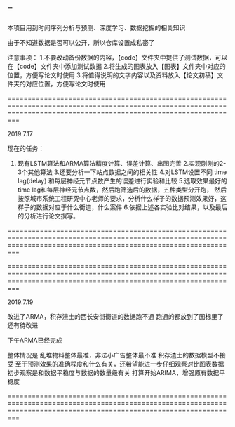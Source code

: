 # -
本项目用到时间序列分析与预测、深度学习、数据挖掘的相关知识

由于不知道数据是否可以公开，所以仓库设置成私密了

注意事项：
1.不要改动备份数据的内容，【code】文件夹中提供了测试数据，可以在【code】文件夹中添加测试数据
2.将生成的图表放入【图表】文件夹中对应的位置，方便写论文时使用
3.将值得说明的文字内容以及资料放入【论文初稿】文件夹的对应位置，方便写论文时使用

=====================================================================================================================================================================

2019.7.17

现在的任务：
1. 现有LSTM算法和ARMA算法精度计算、误差计算、出图完善 
2.实现刚刚的2-3个其他算法 
3.还要分析一下站点数据之间的相关性 
4.对LSTM设置不同 time lag(delay) 和每层神经元节点数产生的误差进行实验和比较 
5.选取效果最好的time lag和每层神经元节点数，然后跑筛选后的数据，五种类型分开跑，
	然后按照城市系统工程研究中心老师的要求，分析什么样子的数据预测效果好，这样子的数据对应于什么街道，什么案件 
6.依据上述各实验比对结果，以及最后的分析进行论文撰写。

=====================================================================================================================================================================



=====================================================================================================================================================================

2019.7.19

改进了ARMA，积存渣土的西长安街街道的数据跑不通
跑通的都放到了图标里了
还有待改进

下午ARMA已经完成

整体情况是
乱堆物料整体最准，非法小广告整体最不准 积存渣土的数据模型不接受
至于预测效果的准确程度和什么有关，还希望能进一步仔细观察对比图表数据
初步观察是和数据平稳度与数据的数量级有关
打算开始ARIMA，增强原有数据平稳度

=====================================================================================================================================================================